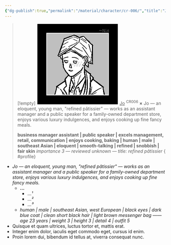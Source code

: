 ```yaml
---
{"dg-publish":true,"permalink":"/material/character/cr-006/","title":"Jo","tags":["-character"]}
---
```


>[!empty]
> ![RESOURCE/ASSET/ICON/CR006.png|icon](/img/user/RESOURCE/ASSET/ICON/CR006.png) <u class="title">Jo</u> <sup class="title">CR006</sup> <b class="title">×</b>
> Jo — an eloquent, young man, "refined pâtissier" — works as an assistant manager and a public speaker for a family-owned department store, enjoys various luxury indulgences, and enjoys cooking up fine fancy meals.
> 
> <b>business manager assistant | public speaker | excels management, retail, communication | enjoys cooking, baking | human | male | southeast Asian | eloquent | smooth-talking | refined | snobbish | fair skin</b>
> <i class="small">importance 3 — reviewed unknown — title: refined pâtissier</i>
{ #profile}


- *Jo — an eloquent, young man, "refined pâtissier" — works as an assistant manager and a public speaker for a family-owned department store, enjoys various luxury indulgences, and enjoys cooking up fine fancy meals.*
	- **…**
		- *…¹*
		- *…²*
		- *…³*
	- *human | male | southeast Asian, west European | black eyes | dark blue coat | clean short black hair | light brown messenger bag —— age 23 years | weight 3 | height 3 | detail 4 | outfit 5*
- Quisque et quam ultrices, luctus tortor et, mattis erat.
- Integer enim dolor, iaculis eget commodo eget, cursus id enim.
- Proin lorem dui, bibendum id tellus at, viverra consequat nunc.